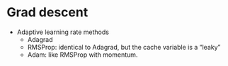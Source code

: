# Grad descent
* Adaptive learning rate methods
  * Adagrad
  * RMSProp: identical to Adagrad, but the cache variable is a “leaky”
  * Adam: like RMSProp with momentum.
